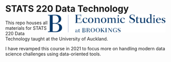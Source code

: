 # STATS 220 Data Technology <img src="static/images/uoa-square.svg" height="58px" align="right" />

This repo houses all materials for STATS 220 Data Technology taught at the University of Auckland.

I have revamped this course in 2021 to focus more on handling modern data science challenges using data-oriented tools.
